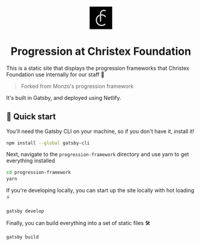 <p align="center">
  <a href="https://www.christex.foundation">
    <img alt="Christex favicon" src="https://github.com/christex-foundation/progression-framework/blob/master/src/images/favicon.png?raw=true" width="60" />
  </a>
</p>
<h1 align="center">
    Progression at Christex Foundation
</h1>

This is a static site that displays the progression frameworks that Christex Foundation use internally for our staff 🙌

> Forked from Monzo's progression framework

It's built in Gatsby, and deployed using Netlify.

## 🚀 Quick start

You'll need the Gatsby CLI on your machine, so if you don't have it, install it!

```sh
npm install --global gatsby-cli
```

Next, navigate to the `progression-framework` directory and use yarn to get everything installed

```sh
cd progression-framework
yarn
```

If you're developing locally, you can start up the site locally with hot loading ⚡

```sh
gatsby develop
```

Finally, you can build everything into a set of static files 🛠️

```sh
gatsby build
```
